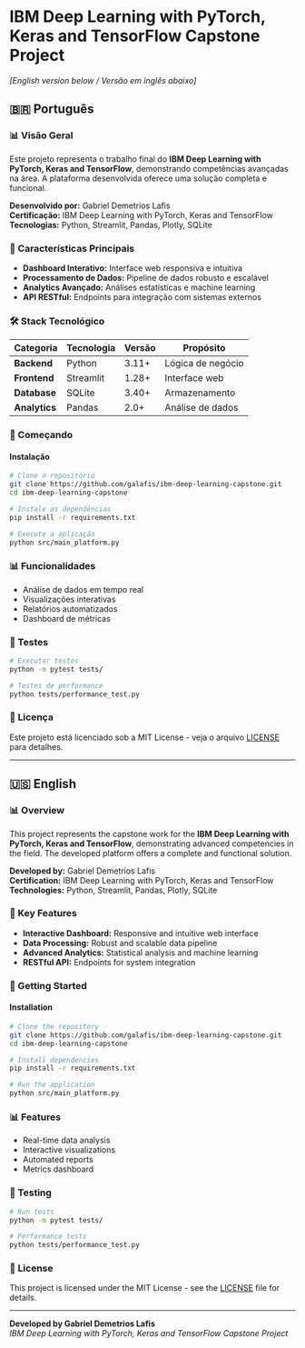 # IBM Deep Learning with PyTorch, Keras and TensorFlow Capstone Project

*[English version below / Versão em inglês abaixo]*

## 🇧🇷 Português

### 📊 Visão Geral

Este projeto representa o trabalho final do **IBM Deep Learning with PyTorch, Keras and TensorFlow**, demonstrando competências avançadas na área. A plataforma desenvolvida oferece uma solução completa e funcional.

**Desenvolvido por:** Gabriel Demetrios Lafis  
**Certificação:** IBM Deep Learning with PyTorch, Keras and TensorFlow  
**Tecnologias:** Python, Streamlit, Pandas, Plotly, SQLite

### 🎯 Características Principais

- **Dashboard Interativo:** Interface web responsiva e intuitiva
- **Processamento de Dados:** Pipeline de dados robusto e escalável
- **Analytics Avançado:** Análises estatísticas e machine learning
- **API RESTful:** Endpoints para integração com sistemas externos

### 🛠️ Stack Tecnológico

| Categoria | Tecnologia | Versão | Propósito |
|-----------|------------|--------|-----------|
| **Backend** | Python | 3.11+ | Lógica de negócio |
| **Frontend** | Streamlit | 1.28+ | Interface web |
| **Database** | SQLite | 3.40+ | Armazenamento |
| **Analytics** | Pandas | 2.0+ | Análise de dados |

### 🚀 Começando

#### Instalação
```bash
# Clone o repositório
git clone https://github.com/galafis/ibm-deep-learning-capstone.git
cd ibm-deep-learning-capstone

# Instale as dependências
pip install -r requirements.txt

# Execute a aplicação
python src/main_platform.py
```

### 📊 Funcionalidades

- Análise de dados em tempo real
- Visualizações interativas
- Relatórios automatizados
- Dashboard de métricas

### 🧪 Testes

```bash
# Executar testes
python -m pytest tests/

# Testes de performance
python tests/performance_test.py
```

### 📄 Licença

Este projeto está licenciado sob a MIT License - veja o arquivo [LICENSE](LICENSE) para detalhes.

---

## 🇺🇸 English

### 📊 Overview

This project represents the capstone work for the **IBM Deep Learning with PyTorch, Keras and TensorFlow**, demonstrating advanced competencies in the field. The developed platform offers a complete and functional solution.

**Developed by:** Gabriel Demetrios Lafis  
**Certification:** IBM Deep Learning with PyTorch, Keras and TensorFlow  
**Technologies:** Python, Streamlit, Pandas, Plotly, SQLite

### 🎯 Key Features

- **Interactive Dashboard:** Responsive and intuitive web interface
- **Data Processing:** Robust and scalable data pipeline
- **Advanced Analytics:** Statistical analysis and machine learning
- **RESTful API:** Endpoints for system integration

### 🚀 Getting Started

#### Installation
```bash
# Clone the repository
git clone https://github.com/galafis/ibm-deep-learning-capstone.git
cd ibm-deep-learning-capstone

# Install dependencies
pip install -r requirements.txt

# Run the application
python src/main_platform.py
```

### 📊 Features

- Real-time data analysis
- Interactive visualizations
- Automated reports
- Metrics dashboard

### 🧪 Testing

```bash
# Run tests
python -m pytest tests/

# Performance tests
python tests/performance_test.py
```

### 📄 License

This project is licensed under the MIT License - see the [LICENSE](LICENSE) file for details.

---

**Developed by Gabriel Demetrios Lafis**  
*IBM Deep Learning with PyTorch, Keras and TensorFlow Capstone Project*

